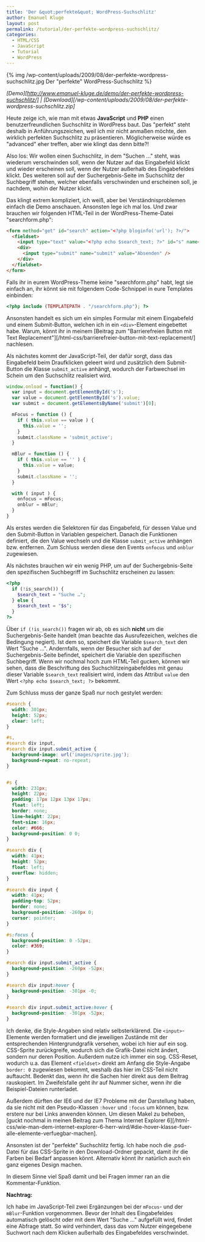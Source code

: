 ```yaml
---
title: 'Der &quot;perfekte&quot; WordPress-Suchschlitz'
author: Emanuel Kluge
layout: post
permalink: /tutorial/der-perfekte-wordpress-suchschlitz/
categories:
  - HTML/CSS
  - JavaScript
  - Tutorial
  - WordPress
---
```


{% img /wp-content/uploads/2009/08/der-perfekte-wordpress-suchschlitz.jpg Der &quot;perfekte&quot; WordPress-Suchschlitz %}

*[Demo][http://www.emanuel-kluge.de/demo/der-perfekte-wordpress-suchschlitz/] | [Download][/wp-content/uploads/2009/08/der-perfekte-wordpress-suchschlitz.zip]*

Heute zeige ich, wie man mit etwas **JavaScript** und **PHP** einen benutzerfreundlichen Suchschlitz in WordPress baut. Das "perfekt" steht deshalb in Anführungszeichen, weil ich mir nicht anmaßen möchte, den wirklich perfekten Suchschlitz zu präsentieren. Möglicherweise würde es "advanced" eher treffen, aber wie klingt das denn bitte?!

Also los: Wir wollen einen Suchschlitz, in dem "Suchen &hellip;" steht, was wiederum verschwinden soll, wenn der Nutzer auf das Eingabefeld klickt und wieder erscheinen soll, wenn der Nutzer außerhalb des Eingabefeldes klickt. Des weiteren soll auf der Suchergebnis-Seite im Suchschlitz der Suchbegriff stehen, welcher ebenfalls verschwinden und erscheinen soll, je nachdem, wohin der Nutzer klickt.

Das klingt extrem kompliziert, ich weiß, aber bei Verständnisproblemen einfach die Demo anschauen. Ansonsten lege ich mal los. Und zwar brauchen wir folgenden HTML-Teil in der WordPress-Theme-Datei "searchform.php":



```html
<form method="get" id="search" action="<?php bloginfo('url'); ?>/">
  <fieldset>
    <input type="text" value="<?php echo $search_text; ?>" id="s" name="s" />
    <div>
      <input type="submit" name="submit" value="Absenden" />
    </div>
  </fieldset>
</form>
```

Falls ihr in eurem WordPress-Theme keine "searchform.php" habt, legt sie einfach an, ihr könnt sie mit folgendem Code-Schnippel in eure Templates einbinden:

```php
<?php include (TEMPLATEPATH . "/searchform.php"); ?>
```

Ansonsten handelt es sich um ein simples Formular mit einem Eingabefeld und einem Submit-Button, welchen ich in ein `<div>`-Element eingebettet habe. Warum, könnt ihr in meinem [Beitrag zum "Barrierefreien Button mit Text Replacement"][/html-css/barrierefreier-button-mit-text-replacement/] nachlesen.

Als nächstes kommt der JavaScript-Teil, der dafür sorgt, dass das Eingabefeld beim Draufklicken geleert wird und zusätzlich dem Submit-Button die Klasse `submit_active` anhängt, wodurch der Farbwechsel im Schein um den Suchschlitz realisiert wird.

```javascript
window.onload = function() {
  var input = document.getElementById('s');
  var value = document.getElementById('s').value;
  var submit = document.getElementsByName('submit')[0];

  mFocus = function () {
    if ( this.value == value ) {
      this.value = '';
    }
    submit.className = 'submit_active';
  }

  mBlur = function () {
    if ( this.value == '' ) {
      this.value = value;
    }
    submit.className = '';
  }

  with ( input ) {
    onfocus = mFocus;
    onblur = mBlur;
  }
}
```

Als erstes werden die Selektoren für das Eingabefeld, für dessen Value und den Submit-Button in Variablen gespeichert. Danach die Funktionen definiert, die den Value wechseln und die Klasse `submit_active` anhängen bzw. entfernen. Zum Schluss werden diese den Events `onfocus` und `onblur` zugewiesen.

Als nächstes brauchen wir ein wenig PHP, um auf der Suchergebnis-Seite den spezifischen Suchbegriff im Suchschlitz erscheinen zu lassen:

```php
<?php
  if (!is_search()) {
    $search_text = "Suche …";
  } else {
    $search_text = "$s";
  }
?>
```

Über `if (!is_search())` fragen wir ab, ob es sich **nicht** um die Suchergebnis-Seite handelt (man beachte das Ausrufezeichen, welches die Bedingung negiert). Ist dem so, speichert die Variable `$search_text` den Wert "Suche &hellip;". Andernfalls, wenn der Besucher sich auf der Suchergebnis-Seite befindet, speichert die Variable den spezifischen Suchbegriff. Wenn wir nochmal hoch zum HTML-Teil gucken, können wir sehen, dass die Beschriftung des Suchschlitzeingabefeldes mit genau dieser Variable `$search_text` realisiert wird, indem das Attribut `value` den Wert `<?php echo $search_text; ?>` bekommt.

Zum Schluss muss der ganze Spaß nur noch gestylet werden:

```css
#search {
  width: 301px;
  height: 52px;
  clear: left;
}

#s,
#search div input,
#search div input.submit_active {
  background-image: url('images/sprite.jpg');
  background-repeat: no-repeat;
}


#s {
  width: 231px;
  height: 22px;
  padding: 17px 12px 13px 17px;
  float: left;
  border: none;
  line-height: 22px;
  font-size: 16px;
  color: #666;
  background-position: 0 0;
}

#search div {
  width: 41px;
  height: 52px;
  float: left;
  overflow: hidden;
}

#search div input {
  width: 41px;
  padding-top: 52px;
  border: none;
  background-position: -260px 0;
  cursor: pointer;
}

#s:focus {
  background-position: 0 -52px;
  color: #369;
}

#search div input.submit_active {
  background-position: -260px -52px;
}

#search div input:hover {
  background-position: -301px -0;
}

#search div input.submit_active:hover {
  background-position: -301px -52px;
}
```

Ich denke, die Style-Angaben sind relativ selbsterklärend. Die `<input>`-Elemente werden formatiert und die jeweiligen Zustände mit der entsprechenden Hintergrundgrafik versehen, wobei ich hier auf ein sog. CSS-Sprite zurückgreife, wodurch sich die Grafik-Datei nicht ändert, sondern nur deren Position. Außerdem nutze ich immer ein sog. CSS-Reset, wodurch u.a. das Element `<fieldset>` direkt am Anfang die Style-Angabe `border: 0` zugewiesen bekommt, weshalb das hier im CSS-Teil nicht auftaucht. Bedenkt das, wenn ihr die Sachen hier direkt aus dem Beitrag rauskopiert. Im Zweifelsfalle geht ihr auf Nummer sicher, wenn ihr die Beispiel-Dateien runterladet.

Außerdem dürften der IE6 und der IE7 Probleme mit der Darstellung haben, da sie nicht mit den Pseudo-Klassen `:hover` und `:focus` um können, bzw. erstere nur bei Links anwenden können. Um diesen Makel zu beheben, [guckt nochmal in meinen Beitrag zum Thema <span lang="en">Internet Explorer 6</span>][/html-css/wie-man-dem-internet-explorer-6-herr-wird/#die-hover-klasse-fuer-alle-elemente-verfuegbar-machen].

Ansonsten ist der "perfekte" Suchschlitz fertig. Ich habe noch die .psd-Datei für das CSS-Sprite in den Download-Ordner gepackt, damit ihr die Farben bei Bedarf anpassen könnt. Alternativ könnt ihr natürlich auch ein ganz eigenes Design machen.

In diesem Sinne viel Spaß damit und bei Fragen immer ran an die Kommentar-Funktion.

**Nachtrag:**

Ich habe im JavaScript-Teil zwei Ergänzungen bei der `mFocus`- und der `mBlur`-Funktion vorgenommen. Bevor der Inhalt des Eingabefeldes automatisch gelöscht oder mit dem Wert "Suche …" aufgefüllt wird, findet eine Abfrage statt. So wird verhindert, dass das vom Nutzer eingegebene Suchwort nach dem Klicken außerhalb des Eingabefeldes verschwindet.
